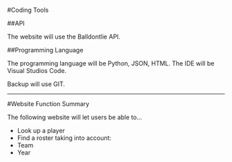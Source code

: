 #Coding Tools

  ##API 
  
  The website will use the Balldontlie API.
  
  ##Programming Language
  
  The programming language will be Python, JSON, HTML.
   	The IDE will be Visual Studios Code.

  Backup will use GIT.

------------------------------------------------------------------

#Website Function Summary
 
  The following website will let users be able to…
  - Look up a player
  - Find a roster taking into account:
  - Team
  - Year
  

